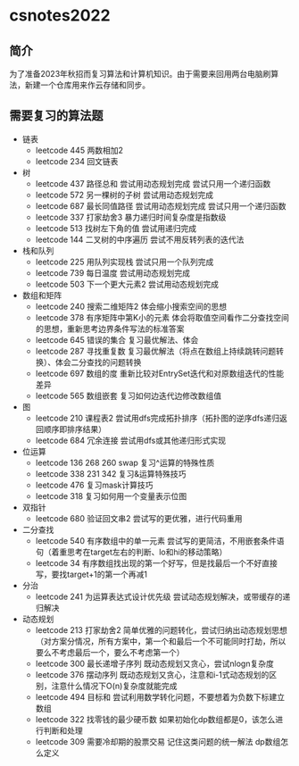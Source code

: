 # csnotes2022

## 简介

为了准备2023年秋招而复习算法和计算机知识。由于需要来回用两台电脑刷算法，新建一个仓库用来作云存储和同步。

## 需要复习的算法题

- 链表
  - leetcode 445 两数相加2
  - leetcode 234 回文链表
- 树
  - leetcode 437 路径总和 尝试用动态规划完成 尝试只用一个递归函数
  - leetcode 572 另一棵树的子树 尝试用动态规划完成
  - leetcode 687 最长同值路径 尝试用动态规划完成 尝试只用一个递归函数
  - leetcode 337 打家劫舍3 暴力递归时间复杂度是指数级
  - leetcode 513 找树左下角的值 尝试用递归完成
  - leetcode 144 二叉树的中序遍历 尝试不用反转列表的迭代法
- 栈和队列
  - leetcode 225 用队列实现栈 尝试只用一个队列完成
  - leetcode 739 每日温度 尝试用动态规划完成
  - leetcode 503 下一个更大元素2 尝试用动态规划完成
- 数组和矩阵
  - leetcode 240 搜索二维矩阵2 体会缩小搜索空间的思想
  - leetcode 378 有序矩阵中第K小的元素 体会将取值空间看作二分查找空间的思想，重新思考边界条件写法的标准答案
  - leetcode 645 错误的集合 复习最优解法、体会
  - leetcode 287 寻找重复数 复习最优解法（将点在数组上持续跳转问题转换）、体会二分查找的问题转换
  - leetcode 697 数组的度 重新比较对EntrySet迭代和对原数组迭代的性能差异
  - leetcode 565 数组嵌套 复习如何边迭代边修改数组值
- 图
  - leetcode 210 课程表2 尝试用dfs完成拓扑排序（拓扑图的逆序dfs递归返回顺序即排序结果）
  - leetcode 684 冗余连接 尝试用dfs或其他递归形式实现
- 位运算
  - leetcode 136 268 260 swap 复习^运算的特殊性质
  - leetcode 338 231 342 复习&运算特殊技巧
  - leetcode 476 复习mask计算技巧
  - leetcode 318 复习如何用一个变量表示位图
- 双指针
  - leetcode 680 验证回文串2 尝试写的更优雅，进行代码重用
- 二分查找
  - leetcode 540 有序数组中的单一元素 尝试写的更简洁，不用嵌套条件语句（着重思考在target左右的判断、lo和hi的移动策略）
  - leetcode 34 有序数组找出现的第一个好写，但是找最后一个不好直接写，要找target+1的第一个再减1
- 分治
  - leetcode 241 为运算表达式设计优先级 尝试动态规划解决，或带缓存的递归解决
- 动态规划
  - leetcode 213 打家劫舍2 简单优雅的问题转化，尝试归纳出动态规划思想（对方案分情况，所有方案中，第一个和最后一个不可能同时打劫，所以要么不考虑最后一个，要么不考虑第一个）
  - leetcode 300 最长递增子序列 既动态规划又贪心，尝试nlogn复杂度
  - leetcode 376 摆动序列 既动态规划又贪心，注意和i-1式动态规划的区别，注意什么情况下O(n)复杂度就能完成
  - leetcode 494 目标和 尝试利用数学转化问题，不要想着为负数下标建立数组
  - leetcode 322 找零钱的最少硬币数 如果初始化dp数组都是0，该怎么进行判断和处理
  - leetcode 309 需要冷却期的股票交易 记住这类问题的统一解法 dp数组怎么定义